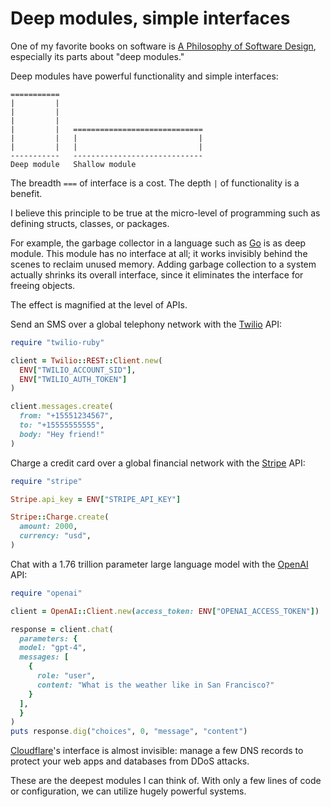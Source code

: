 # Deep modules, simple interfaces

One of my favorite books on software is
[A Philosophy of Software Design](https://amzn.to/2OQkBEQ),
especially its parts about "deep modules."

Deep modules have powerful functionality and simple interfaces:

```
===========
|         |
|         |
|         |
|         |   =============================
|         |   |                           |
|         |   |                           |
-----------   -----------------------------
Deep module   Shallow module
```

The breadth `===` of interface is a cost.
The depth `|` of functionality is a benefit.

I believe this principle to be true at the micro-level of programming such as
defining structs, classes, or packages.

For example, the garbage collector in a language such as [Go](https://go.dev/)
is as deep module. This module has no interface at all; it works invisibly
behind the scenes to reclaim unused memory. Adding garbage collection to a
system actually shrinks its overall interface, since it eliminates the interface
for freeing objects.

The effect is magnified at the level of APIs.

Send an SMS over a global telephony network
with the [Twilio](https://www.twilio.com) API:

```ruby
require "twilio-ruby"

client = Twilio::REST::Client.new(
  ENV["TWILIO_ACCOUNT_SID"],
  ENV["TWILIO_AUTH_TOKEN"]
)

client.messages.create(
  from: "+15551234567",
  to: "+15555555555",
  body: "Hey friend!"
)
```

Charge a credit card over a global financial network
with the [Stripe](https://stripe.com/) API:

```ruby
require "stripe"

Stripe.api_key = ENV["STRIPE_API_KEY"]

Stripe::Charge.create(
  amount: 2000,
  currency: "usd",
)
```

Chat with a 1.76 trillion parameter large language model
with the [OpenAI](https://openai.com/) API:

```ruby
require "openai"

client = OpenAI::Client.new(access_token: ENV["OPENAI_ACCESS_TOKEN"])

response = client.chat(
  parameters: {
  model: "gpt-4",
  messages: [
    {
      role: "user",
      content: "What is the weather like in San Francisco?"
    }
  ],
  }
)
puts response.dig("choices", 0, "message", "content")
```

[Cloudflare](https://www.cloudflare.com/)'s interface is almost invisible:
manage a few DNS records to protect your web apps and databases from DDoS attacks.

These are the deepest modules I can think of. With only a few
lines of code or configuration, we can utilize hugely powerful systems.
